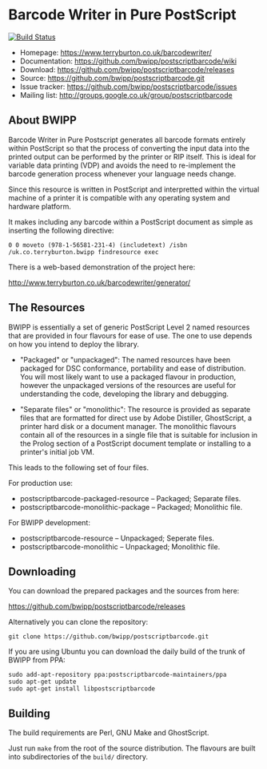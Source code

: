 Barcode Writer in Pure PostScript
=================================

[![Build Status](https://travis-ci.org/bwipp/postscriptbarcode.png?branch=master)](https://travis-ci.org/bwipp/postscriptbarcode)

  * Homepage: https://www.terryburton.co.uk/barcodewriter/
  * Documentation: https://github.com/bwipp/postscriptbarcode/wiki
  * Download: https://github.com/bwipp/postscriptbarcode/releases
  * Source: https://github.com/bwipp/postscriptbarcode.git
  * Issue tracker: https://github.com/bwipp/postscriptbarcode/issues
  * Mailing list: http://groups.google.co.uk/group/postscriptbarcode

About BWIPP
-----------

Barcode Writer in Pure Postscript generates all barcode formats entirely within
PostScript so that the process of converting the input data into the printed
output can be performed by the printer or RIP itself. This is ideal for
variable data printing (VDP) and avoids the need to re-implement the barcode
generation process whenever your language needs change.

Since this resource is written in PostScript and interpretted within the
virtual machine of a printer it is compatible with any operating system and
hardware platform.

It makes including any barcode within a PostScript document as simple as
inserting the following directive:

    0 0 moveto (978-1-56581-231-4) (includetext) /isbn /uk.co.terryburton.bwipp findresource exec

There is a web-based demonstration of the project here:

http://www.terryburton.co.uk/barcodewriter/generator/


The Resources
-------------

BWIPP is essentially a set of generic PostScript Level 2 named resources that
are provided in four flavours for ease of use. The one to use depends on how
you intend to deploy the library.

  * "Packaged" or "unpackaged": The named resources have been packaged for DSC
conformance, portability and ease of distribution. You will most likely want to
use a packaged flavour in production, however the unpackaged versions of the
resources are useful for understanding the code, developing the library and
debugging.

  * "Separate files" or "monolithic": The resource is provided as separate files
that are formatted for direct use by Adobe Distiller, GhostScript, a printer
hard disk or a document manager. The monolithic flavours contain all of the
resources in a single file that is suitable for inclusion in the Prolog section
of a PostScript document template or installing to a printer's initial job VM.

This leads to the following set of four files.

For production use:

  * postscriptbarcode-packaged-resource – Packaged; Separate files.
  * postscriptbarcode-monolithic-package – Packaged; Monolithic file. 

For BWIPP development:

  * postscriptbarcode-resource – Unpackaged; Seperate files.
  * postscriptbarcode-monolithic – Unpackaged; Monolithic file.


Downloading
-----------

You can download the prepared packages and the sources from here:

https://github.com/bwipp/postscriptbarcode/releases

Alternatively you can clone the repository: 

    git clone https://github.com/bwipp/postscriptbarcode.git

If you are using Ubuntu you can download the daily build of the trunk of BWIPP
from PPA:

    sudo add-apt-repository ppa:postscriptbarcode-maintainers/ppa
    sudo apt-get update
    sudo apt-get install libpostscriptbarcode


Building
--------

The build requirements are Perl, GNU Make and GhostScript.

Just run `make` from the root of the source distribution. The flavours are built
into subdirectories of the `build/` directory.
